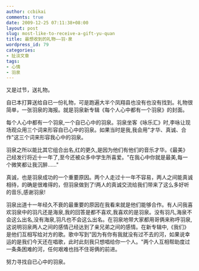 ```yaml
---
author: ccbikai
comments: true
date: 2009-12-25 07:11:38+08:00
layout: post
slug: most-like-to-receive-a-gift-yu-quan
title: 最想收到的礼物――羽·泉
wordpress_id: 79
categories:
- 扯淡文章
tags:
- 心情
- 羽泉
---
```




又是过节，送礼物。

自已本打算送给自已一份礼物，可是跑遍大半个凤翔县也没有也没有找到。礼物很简单，一张羽泉的海报。就是羽泉新专辑《每个人心中都有一个羽泉》的封面。<!-- more -->

每个人心中都有一个羽泉,一个自已心中的羽泉。羽泉坐客《咏乐汇》时,李咏让现场观众用三个词来形容自已心中的羽泉。如果当时是我,我会用"才华、真诚、合作"这三个词来形容我心中的羽泉。

羽泉之所以能比其它组合出名,红的更久,是因为他们有他们的音乐才华。《最美》己经发行将近十一年了,至今还被众多中学生所喜爱。"在我心中你就是最美,每一个微笑都让我沉醉……"

真诚，也是羽泉成功的一个重要原因。两个人走过十一年不容易，两人之间能真诚相待，的确是很难得的，但羽泉做到了!两人的真诚交流给我们带来了这么多好听的音乐,感谢羽泉!

羽泉出道十一年经久不衰的最重要的原因在我看来就是他们能够合作。有人问我喜欢羽泉中的羽凡还是海泉,我的回答是都不喜欢,我喜欢的是羽泉。没有羽凡,海泉不会这么出名,没有海泉,羽凡也不会这么出名。在羽泉地带大家都用哥俩来称呼羽泉,这说明羽泉两人之间的感情己经达到了亲兄弟之间的感情。在新专辑中,《我们》是他们互相写给对方的歌。歌中写到"因为有你有我就没有过不去的河，如果说幸运的是我们今天还在唱歌，此时此刻我只想唱给你一个人。"两个人互相帮助度过一条条困难的河，任何艰难也挡不住哥俩的前进。

努力寻找自已心中的羽泉。

